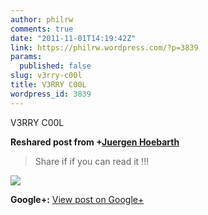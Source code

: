 ```yaml
---
author: philrw
comments: true
date: "2011-11-01T14:19:42Z"
link: https://philrw.wordpress.com/?p=3839
params:
  published: false
slug: v3rry-c00l
title: V3RRY C00L
wordpress_id: 3839
---
```


V3RRY C00L  
  
**Reshared post from +[Juergen Hoebarth](https://plus.google.com/108044554855018652985)**  


<blockquote>Share if if you can read it !!!</blockquote>

  
[![](https://lh6.googleusercontent.com/-E45qG1kLDSM/Tq0DFSAPObI/AAAAAAAAHR8/xB0NFYRTLg4/299443_10150346278474600_124125724599_8043976_724145869_n.jpeg)](https://lh6.googleusercontent.com/-E45qG1kLDSM/Tq0DFSAPObI/AAAAAAAAHR8/xB0NFYRTLg4/299443_10150346278474600_124125724599_8043976_724145869_n.jpeg)

**Google+:** [View post on Google+](https://plus.google.com/112635701538421437720/posts/S8RHAgC9ouB)
